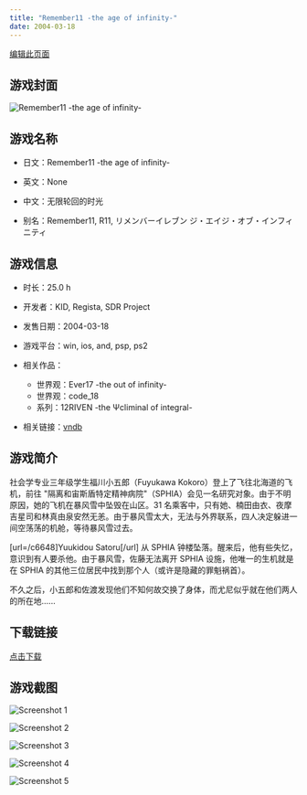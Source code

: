 ```yaml
---
title: "Remember11 -the age of infinity-"
date: 2004-03-18
---
```

[编辑此页面](https://github.com/ACG-3/ADV3-source/blob/main/source/_posts/games/Remember11%20-the%20age%20of%20infinity-.md)

## 游戏封面

![Remember11 -the age of infinity-](https%3A//pan.timero.xyz/onedrive/img_lib_001/Remember11%20-the%20age%20of%20infinity-_cover.avif)


## 游戏名称

- 日文：Remember11 -the age of infinity-
- 英文：None
- 中文：无限轮回的时光

- 别名：Remember11, R11, リメンバーイレブン ジ・エイジ・オブ・インフィニティ


## 游戏信息

- 时长：25.0 h
- 开发者：KID, Regista, SDR Project
- 发售日期：2004-03-18
- 游戏平台：win, ios, and, psp, ps2
- 相关作品：
   - 世界观：Ever17 -the out of infinity-
   - 世界观：code_18
   - 系列：12RIVEN -the Ψcliminal of integral-

- 相关链接：[vndb](https://vndb.org/v13)


## 游戏简介

社会学专业三年级学生福川小五郎（Fuyukawa Kokoro）登上了飞往北海道的飞机，前往 "隔离和宙斯盾特定精神病院"（SPHIA）会见一名研究对象。由于不明原因，她的飞机在暴风雪中坠毁在山区。31 名乘客中，只有她、楠田由衣、夜摩吉星司和林真由泉安然无恙。由于暴风雪太大，无法与外界联系，四人决定躲进一间空荡荡的机舱，等待暴风雪过去。

[url=/c6648]Yuukidou Satoru[/url] 从 SPHIA 钟楼坠落。醒来后，他有些失忆，意识到有人要杀他。由于暴风雪，佐藤无法离开 SPHIA 设施，他唯一的生机就是在 SPHIA 的其他三位居民中找到那个人（或许是隐藏的罪魁祸首）。

不久之后，小五郎和佐渡发现他们不知何故交换了身体，而尤尼似乎就在他们两人的所在地......




## 下载链接

[点击下载](https://pan.timero.xyz/onedrive/adv_lib_001/Remember11%20-the%20age%20of%20infinity-)


## 游戏截图


![Screenshot 1](https%3A//pan.timero.xyz/onedrive/img_lib_001/Remember11%20-the%20age%20of%20infinity-_Screenshot_1.avif)

![Screenshot 2](https%3A//pan.timero.xyz/onedrive/img_lib_001/Remember11%20-the%20age%20of%20infinity-_Screenshot_2.avif)

![Screenshot 3](https%3A//pan.timero.xyz/onedrive/img_lib_001/Remember11%20-the%20age%20of%20infinity-_Screenshot_3.avif)

![Screenshot 4](https%3A//pan.timero.xyz/onedrive/img_lib_001/Remember11%20-the%20age%20of%20infinity-_Screenshot_4.avif)

![Screenshot 5](https%3A//pan.timero.xyz/onedrive/img_lib_001/Remember11%20-the%20age%20of%20infinity-_Screenshot_5.avif)

